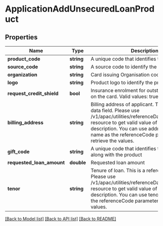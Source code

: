 # ApplicationAddUnsecuredLoanProduct

## Properties
Name | Type | Description | Notes
------------ | ------------- | ------------- | -------------
**product_code** | **string** | A unique code that identifies the product | 
**source_code** | **string** | A source code to identify the product | 
**organization** | **string** | Card issuing Organisation code | 
**logo** | **string** | Product logo to identify the product | 
**request_credit_shield** | **bool** | Insurance enrolment for outstanding balance on the card. Valid values: true and false | [optional] 
**billing_address** | **string** | Billing address of applicant. This is a reference data field. Please use /v1/apac/utilities/referenceData/{addressType} resource to get valid value of this field with description. You can use addressType field name as the referenceCode parameter to retrieve the values. | [optional] 
**gift_code** | **string** | A  unique code that identifies the gift offered along with the product | [optional] 
**requested_loan_amount** | **double** | Requested loan amount | [optional] 
**tenor** | **string** | Tenure of loan. This is a reference data field. Please use /v1/apac/utilities/referenceData/{tenor} resource to get valid value of this field with description. You can use tenor field name as the referenceCode parameter to retrieve the values. | [optional] 

[[Back to Model list]](../../README.md#documentation-for-models) [[Back to API list]](../../README.md#documentation-for-api-endpoints) [[Back to README]](../../README.md)

